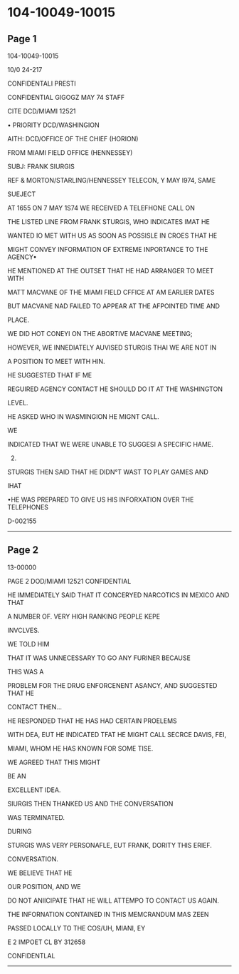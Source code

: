 # 104-10049-10015

## Page 1

104-10049-10015

10/0 24-217

CONFIDENTALI PRESTI

CONFIDENTIAL GIGOGZ MAY 74 STAFF

CITE DCD/MIAMI 12521

• PRIORITY DCD/WASHINGION

AITH: DCD/OFFICE OF THE CHIEF (HORION)

FROM MIAMI FIELD OFFICE (HENNESSEY)

SUBJ: FRANK SIURGIS

REF & MORTON/STARLING/HENNESSEY TELECON, Y MAY I974, SAME

SUEJECT

AT 1655 ON 7 MAY 1S74 WE RECEIVED A TELEFHONE CALL ON

THE LISTED LINE FROM FRANK STURGIS, WHO INDICATES IMAT HE

WANTED IO MET WITH US AS SOON AS POSSISLE IN CROES THAT HE

MIGHT CONVEY INFORMATION OF EXTREME INPORTANCE TO THE AGENCY•

HE MENTIONED AT THE OUTSET THAT HE HAD ARRANGER TO MEET WITH

MATT MACVANE OF THE MIAMI FIELD CFFICE AT AM EARLIER DATES

BUT MACVANE NAD FAILED TO APPEAR AT THE AFPOINTED TIME AND

PLACE.

WE DID HOT CONEYI ON THE ABORTIVE MACVANE MEETING;

HOWEVER, WE INNEDIATELY AUVISED STURGIS THAI WE ARE NOT IN

A POSITION TO MEET WITH HIN.

HE SUGGESTED THAT IF ME

REGUIRED AGENCY CONTACT HE SHOULD DO IT AT THE WASHINGTON

LEVEL.

HE ASKED WHO IN WASMINGION HE MIGNT CALL.

WE

INDICATED THAT WE WERE UNABLE TO SUGGESI A SPECIFIC HAME.

2.

STURGIS THEN SAID THAT HE DIDN°T WAST TO PLAY GAMES AND

IHAT

•HE WAS PREPARED TO GIVE US HIS INFORXATION OVER THE TELEPHONES

D-002155

---

## Page 2

13-00000

PAGE 2 DOD/MIAMI 12521 CONFIDENTIAL

HE IMMEDIATELY SAID THAT IT CONCERYED NARCOTICS IN MEXICO AND THAT

A NUMBER OF. VERY HIGH RANKING PEOPLE KEPE

INVCLVES.

WE TOLD HIM

THAT IT WAS UNNECESSARY TO GO ANY FURINER BECAUSE

THIS WAS A

PROBLEM FOR THE DRUG ENFORCENENT ASANCY, AND SUGGESTED THAT HE

CONTACT THEN...

HE RESPONDED THAT HE HAS HAD CERTAIN PROELEMS

WITH DEA, EUT HE INDICATED TFAT HE MIGHT CALL SECRCE DAVIS, FEI,

MIAMI, WHOM HE HAS KNOWN FOR SOME TISE.

WE AGREED THAT THIS MIGHT

BE AN

EXCELLENT IDEA.

SIURGIS THEN THANKED US AND THE CONVERSATION

WAS TERMINATED.

DURING

STURGIS WAS VERY PERSONAFLE, EUT FRANK, DORITY THIS ERIEF.

CONVERSATION.

WE BELIEVE THAT HE

OUR POSITION, AND WE

DO NOT ANIICIPATE THAT HE WILL ATTEMPO TO CONTACT US AGAIN.

THE INFORNATION CONTAINED IN THIS MEMCRANDUM MAS ZEEN

PASSED LOCALLY TO THE COS/UH, MIANI, EY

E 2 IMPOET CL BY 312658

CONFIDENTLAL

---

